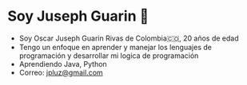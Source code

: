 
# Soy Juseph Guarin :space_invader:

* Soy Oscar Juseph Guarin Rivas de Colombia🇨🇴, 20 años de edad
* Tengo un enfoque en aprender y manejar los lenguajes de programación y desarrollar mi logica de programación
* Aprendiendo Java, Python
* Correo: jpluz@gmail.com

